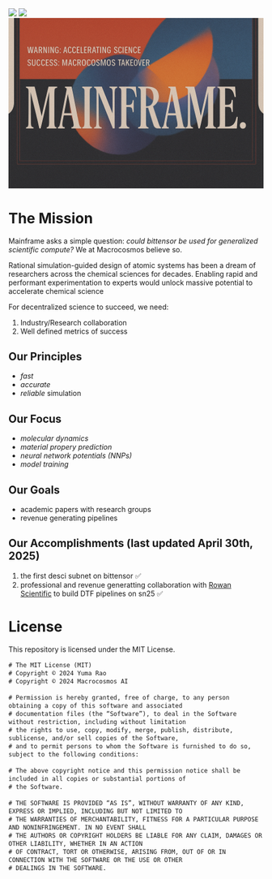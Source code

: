 <!-- <div align="center">
    <img src="./assets/macrocosmos-black.png" alt="Alt generative-folding-tao">
</div> -->

<picture>
    <source srcset="./assets/macrocosmos-white.png"  media="(prefers-color-scheme: dark)">
    <img src="macrocosmos-white.png">
</picture>

<picture>
    <source srcset="./assets/macrocosmos-black.png"  media="(prefers-color-scheme: light)">
    <img src="macrocosmos-black.png">
</picture>

<div align="center">

</div>


<div align="center">
    <img src="./assets/mainframe_official.png" alt="mainframe-official">
</div>

# The Mission
Mainframe asks a simple question: *could bittensor be used for generalized scientific compute?* We at Macrocosmos believe so. 

Rational simulation-guided design of atomic systems has been a dream of researchers across the chemical sciences for decades. Enabling rapid and performant experimentation to experts would unlock massive potential to accelerate chemical science

For decentralized science to succeed, we need:
1. Industry/Research collaboration
2. Well defined metrics of success

## Our Principles
- *fast*
- *accurate*
- *reliable* simulation

## Our Focus
- *molecular dynamics*
- *material propery prediction*
- *neural network potentials (NNPs)*
- *model training*

## Our Goals
- academic papers with research groups 
- revenue generating pipelines

## Our Accomplishments (last updated April 30th, 2025)
1. the first desci subnet on bittensor ✅
1. professional and revenue generatting collaboration with [Rowan Scientific](https://rowansci.com) to build DTF pipelines on sn25 ✅


# License

This repository is licensed under the MIT License.
```text
# The MIT License (MIT)
# Copyright © 2024 Yuma Rao
# Copyright © 2024 Macrocosmos AI

# Permission is hereby granted, free of charge, to any person obtaining a copy of this software and associated
# documentation files (the “Software”), to deal in the Software without restriction, including without limitation
# the rights to use, copy, modify, merge, publish, distribute, sublicense, and/or sell copies of the Software,
# and to permit persons to whom the Software is furnished to do so, subject to the following conditions:

# The above copyright notice and this permission notice shall be included in all copies or substantial portions of
# the Software.

# THE SOFTWARE IS PROVIDED “AS IS”, WITHOUT WARRANTY OF ANY KIND, EXPRESS OR IMPLIED, INCLUDING BUT NOT LIMITED TO
# THE WARRANTIES OF MERCHANTABILITY, FITNESS FOR A PARTICULAR PURPOSE AND NONINFRINGEMENT. IN NO EVENT SHALL
# THE AUTHORS OR COPYRIGHT HOLDERS BE LIABLE FOR ANY CLAIM, DAMAGES OR OTHER LIABILITY, WHETHER IN AN ACTION
# OF CONTRACT, TORT OR OTHERWISE, ARISING FROM, OUT OF OR IN CONNECTION WITH THE SOFTWARE OR THE USE OR OTHER
# DEALINGS IN THE SOFTWARE.
```
